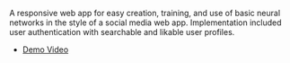 A responsive web app for easy creation, training, and use of basic neural networks in the style of a social media web app. Implementation included user authentication with searchable and likable user profiles.

- [Demo Video](https://youtu.be/P_WDHAO3WQw)
